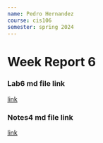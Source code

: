 ```yaml
---
name: Pedro Hernandez
course: cis106
semester: spring 2024
---
```


# Week Report 6


### Lab6 md file link
[link](https://github.com/Troppling/cis106/blob/main/labs/lab6/lab6.md)


### Notes4 md file link
[link](https://github.com/Troppling/cis106/blob/main/notes/notes4/notes4.md)


